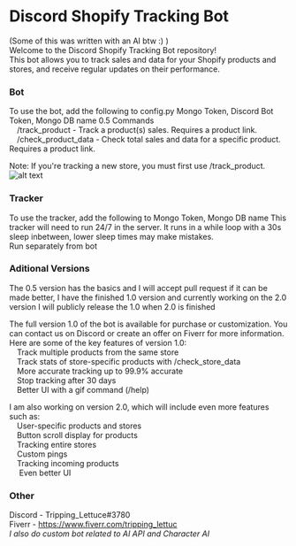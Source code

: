 # Discord Shopify Tracking Bot

(Some of this was written with an AI btw :) )<br>
Welcome to the Discord Shopify Tracking Bot repository! <br>
This bot allows you to track sales and data for your Shopify products and stores, and receive regular updates on their performance.<br>

### Bot
To use the bot, add the following to config.py Mongo Token, Discord Bot Token, Mongo DB name
0.5 Commands<br>
    &emsp;/track_product - Track a product(s) sales. Requires a product link.<br>
    &emsp;/check_product_data - Check total sales and data for a specific product. Requires a product link.<br>

Note: If you're tracking a new store, you must first use /track_product.<br>
![alt text](https://cdn.discordapp.com/attachments/1062641874852122735/1080413136441577493/ezgif.com-video-to-gif.gif)


### Tracker
To use the tracker, add the following to  Mongo Token, Mongo DB name
This tracker will need to run 24/7 in the server. It runs in a while loop with a 30s sleep inbetween, lower sleep times may make mistakes.<br>
Run separately from bot<br>


### Aditional Versions 
The 0.5 version has the basics and I will accept pull request if it can be made better, I have the finished 1.0 version and currently working on the 2.0 version
I will publicly release the 1.0 when 2.0 is finished<br>


The full version 1.0 of the bot is available for purchase or customization. You can contact us on Discord or create an offer on Fiverr for more information.<br>
Here are some of the key features of version 1.0:<br>
    &emsp;Track multiple products from the same store<br>
    &emsp;Track stats of store-specific products with /check_store_data<br>
    &emsp;More accurate tracking up to 99.9% accurate<br>
    &emsp;Stop tracking after 30 days<br>
    &emsp;Better UI with a gif command (/help)<br>

I am also working on version 2.0, which will include even more features such as:<br>
    &emsp;User-specific products and stores<br>
    &emsp;Button scroll display for products<br>
    &emsp;Tracking entire stores<br>
    &emsp;Custom pings<br>
    &emsp;Tracking incoming products<br>
   &emsp; Even better UI<br>
    
### Other
Discord - Tripping_Lettuce#3780<br>
Fiverr - https://www.fiverr.com/tripping_lettuc<br>
*I also do custom bot related to AI API and Character AI*<br>


